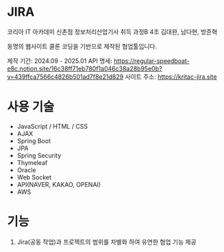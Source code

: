 # JIRA 

코리아 IT 아카데미 신촌점 정보처리산업기사 취득 과정B
4조 김대완, 남다현, 방준혁

동명의 웹사이트 클론 코딩을 기반으로 제작된 협업툴입니다.

제작 기간: 2024.09 - 2025.01
API 명세: https://regular-speedboat-e8c.notion.site/16c38ff71eb780f1a046c38a28b95e0b?v=439ffca7566c4826b501ad7f8e21d829
사이트 주소: https://kritac-jira.site

# 사용 기술

- JavaScript / HTML / CSS
- AJAX
- Spring Boot
- JPA
- Spring Security
- Thymeleaf
- Oracle
- Web Socket
- API(NAVER, KAKAO, OPENAI)
- AWS

# 기능
1. Jira(공동 작업)과 프로젝트의 범위를 차별화 하여 유연한 협업 기능 제공
